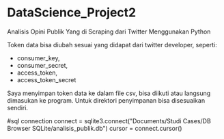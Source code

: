 # DataScience_Project2
Analisis Opini Publik Yang di Scraping dari Twitter Menggunakan Python

Token data bisa diubah sesuai yang didapat dari twitter developer, seperti:
- consumer_key,
- consumer_secret,
- access_token,
- access_token_secret 

Saya menyimpan token data ke dalam file csv, bisa diikuti atau langsung dimasukan ke program. Untuk direktori penyimpanan bisa disesuaikan sendiri.

#sql connection
connect = sqlite3.connect("Documents/Studi Cases/DB Browser SQLite/analisis_publik.db")
cursor = connect.cursor()

